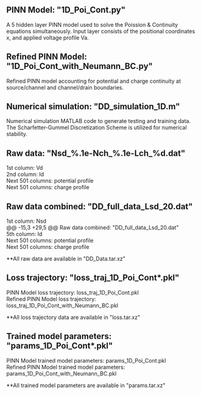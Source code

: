 PINN Model: "1D_Poi_Cont.py"
--------------------------------------------------
A 5 hidden layer PINN model used to solve the Poission & Continuity equations simultaneously.
Input layer consists of the positional coordinates x, and applied voltage profile Va.


Refined PINN Model: "1D_Poi_Cont_with_Neumann_BC.py"
--------------------------------------------------
Refined PINN model accounting for potential and charge continuity at source/channel and channel/drain boundaries.


Numerical simulation: "DD_simulation_1D.m"
--------------------------------------------------
Numerical simulation MATLAB code to generate testing and training data. The Scharfetter-Gummel Discretization Scheme is utilized for numerical stability.

Raw data: "Nsd_%.1e-Nch_%.1e-Lch_%d.dat"<br/>
--------------------------------------------------
1st column: Vd<br/>
2nd column: Id<br/>
Next 501 columns: potential profile<br/>
Next 501 columns: charge profile<br/>


Raw data combined: "DD_full_data_Lsd_20.dat"<br/>
--------------------------------------------------
1st column: Nsd<br/>
@@ -15,3 +29,5 @@ Raw data combined: "DD_full_data_Lsd_20.dat"<br/>
5th column: Id<br/>
Next 501 columns: potential profile<br/>
Next 501 columns: charge profile<br/>

**All raw data are available in "DD_Data.tar.xz"


Loss trajectory: "loss_traj_1D_Poi_Cont*.pkl"<br/>
--------------------------------------------------
PINN Model loss trajectory: loss_traj_1D_Poi_Cont.pkl<br/>
Refined PINN Model loss trajectory: loss_traj_1D_Poi_Cont_with_Neumann_BC.pkl<br/>

**All loss trajectory data are available in "loss.tar.xz"


Trained model parameters: "params_1D_Poi_Cont*.pkl"<br/>
--------------------------------------------------
PINN Model trained model parameters: params_1D_Poi_Cont.pkl<br/>
Refined PINN Model trained model parameters: params_1D_Poi_Cont_with_Neumann_BC.pkl<br/>

**All trained model parameters are available in "params.tar.xz"
